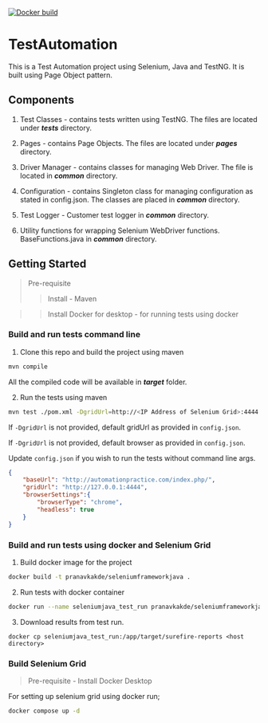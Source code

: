 [![Docker build](https://github.com/pranavkakde/TestAutomation/actions/workflows/docker-image.yml/badge.svg)](https://github.com/pranavkakde/TestAutomation/actions/workflows/docker-image.yml)


# TestAutomation
This is a Test Automation project using Selenium, Java and TestNG. It is built using Page Object pattern.

## Components

1. Test Classes - contains tests written using TestNG. The files are located under ***tests*** directory.

2. Pages - contains Page Objects. The files are located under ***pages*** directory.

3. Driver Manager - contains classes for managing Web Driver. The file is located in ***common*** directory.

4. Configuration - contains Singleton class for managing configuration as stated in config.json. The classes are placed in ***common*** directory.

5. Test Logger - Customer test logger in ***common*** directory.

6. Utility functions for wrapping Selenium WebDriver functions. BaseFunctions.java in ***common*** directory. 

## Getting Started

> Pre-requisite 
>> Install - Maven

>> Install Docker for desktop - for running tests using docker

### Build and run tests command line
1. Clone this repo and build the project using maven 

```bash
mvn compile
```
All the compiled code will be available in ***target*** folder. 

2. Run the tests using maven 



```bash
mvn test ./pom.xml -DgridUrl=http://<IP Address of Selenium Grid>:4444 -DbrowserName=firefox
```

If ```-DgridUrl``` is not provided, default gridUrl as provided in `config.json`.

If ```-DgridUrl``` is not provided, default browser as provided in `config.json`.  

Update `config.json` if you wish to run the tests without command line args. 
```json
{
    "baseUrl": "http://automationpractice.com/index.php/",
    "gridUrl": "http://127.0.0.1:4444",
    "browserSettings":{
        "browserType": "chrome",
        "headless": true
    }
}
```

### Build and run tests using docker and Selenium Grid

1. Build docker image for the project

```bash
docker build -t pranavkakde/seleniumframeworkjava .
```

2. Run tests with docker container

```bash
docker run --name seleniumjava_test_run pranavkakde/seleniumframeworkjava:latest -DgridUrl=http://<IP Address of Selenium Grid>:4444 -DbrowserName=firefox
```

3. Download results from test run. 

```
docker cp seleniumjava_test_run:/app/target/surefire-reports <host directory>
```

### Build Selenium Grid

> Pre-requisite - Install Docker Desktop

For setting up selenium grid using docker run;

```bash
docker compose up -d 
```
